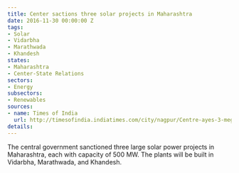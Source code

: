 ```yaml
---
title: Center sactions three solar projects in Maharashtra
date: 2016-11-30 00:00:00 Z
tags:
- Solar
- Vidarbha
- Marathwada
- Khandesh
states:
- Maharashtra
- Center-State Relations
sectors:
- Energy
subsectors:
- Renewables
sources:
- name: Times of India
  url: http://timesofindia.indiatimes.com/city/nagpur/Centre-ayes-3-mega-solar-plants-in-state/articleshow/55627800.cms
details: 
---
```


The central government sanctioned three large solar power projects in Maharashtra, each with capacity of 500 MW. The plants will be built in Vidarbha, Marathwada, and Khandesh.
